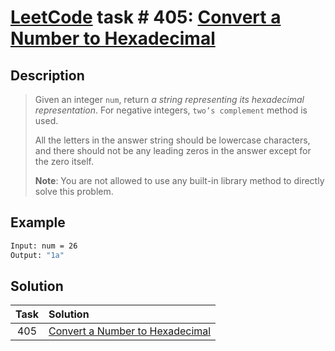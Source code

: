 # [LeetCode][leetcode] task # 405: [Convert a Number to Hexadecimal][task]

Description
-----------

> Given an integer `num`, return _a string representing its hexadecimal representation_.
> For negative integers, `two’s complement` method is used.
> 
> All the letters in the answer string should be lowercase characters,
> and there should not be any leading zeros in the answer except for the zero itself.
> 
> **Note**: You are not allowed to use any built-in library method to directly solve this problem.

 Example
-------

```sh
Input: num = 26
Output: "1a"
```

Solution
--------

| Task | Solution                                    |
|:----:|:--------------------------------------------|
| 405  | [Convert a Number to Hexadecimal][solution] |


[leetcode]: <http://leetcode.com/>
[task]: <https://leetcode.com/problems/convert-a-number-to-hexadecimal/>
[solution]: <https://github.com/wellaxis/praxis-leetcode/blob/main/src/main/java/com/witalis/praxis/leetcode/task/h5/p405/option/Practice.java>
